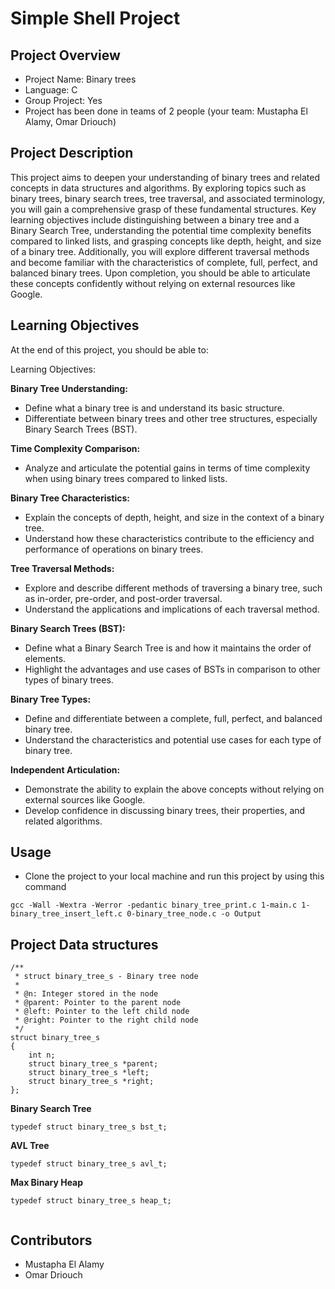 # Simple Shell Project

## Project Overview

+ Project Name: Binary trees
+ Language: C
+ Group Project: Yes
+ Project has been done in teams of 2 people (your team: Mustapha El Alamy, Omar Driouch)

## Project Description
This project aims to deepen your understanding of binary trees and related concepts in data structures and algorithms. By exploring topics such as binary trees, binary search trees, tree traversal, and associated terminology, you will gain a comprehensive grasp of these fundamental structures. Key learning objectives include distinguishing between a binary tree and a Binary Search Tree, understanding the potential time complexity benefits compared to linked lists, and grasping concepts like depth, height, and size of a binary tree. Additionally, you will explore different traversal methods and become familiar with the characteristics of complete, full, perfect, and balanced binary trees. Upon completion, you should be able to articulate these concepts confidently without relying on external resources like Google.

## Learning Objectives
At the end of this project, you should be able to:

Learning Objectives:

**Binary Tree Understanding:**
   - Define what a binary tree is and understand its basic structure.
   - Differentiate between binary trees and other tree structures, especially Binary Search Trees (BST).

**Time Complexity Comparison:**
   - Analyze and articulate the potential gains in terms of time complexity when using binary trees compared to linked lists.

**Binary Tree Characteristics:**
   - Explain the concepts of depth, height, and size in the context of a binary tree.
   - Understand how these characteristics contribute to the efficiency and performance of operations on binary trees.

**Tree Traversal Methods:**
   - Explore and describe different methods of traversing a binary tree, such as in-order, pre-order, and post-order traversal.
   - Understand the applications and implications of each traversal method.

**Binary Search Trees (BST):**
   - Define what a Binary Search Tree is and how it maintains the order of elements.
   - Highlight the advantages and use cases of BSTs in comparison to other types of binary trees.

**Binary Tree Types:**
   - Define and differentiate between a complete, full, perfect, and balanced binary tree.
   - Understand the characteristics and potential use cases for each type of binary tree.

**Independent Articulation:**
   - Demonstrate the ability to explain the above concepts without relying on external sources like Google.
   - Develop confidence in discussing binary trees, their properties, and related algorithms.


  
## Usage
+ Clone the project to your local machine and run this project by using this command 
```
gcc -Wall -Wextra -Werror -pedantic binary_tree_print.c 1-main.c 1-binary_tree_insert_left.c 0-binary_tree_node.c -o Output
```


## Project Data structures
```
/**
 * struct binary_tree_s - Binary tree node
 *
 * @n: Integer stored in the node
 * @parent: Pointer to the parent node
 * @left: Pointer to the left child node
 * @right: Pointer to the right child node
 */
struct binary_tree_s
{
    int n;
    struct binary_tree_s *parent;
    struct binary_tree_s *left;
    struct binary_tree_s *right;
};

```

**Binary Search Tree**
```
typedef struct binary_tree_s bst_t;

```
**AVL Tree**
```
typedef struct binary_tree_s avl_t;

```
**Max Binary Heap**
```
typedef struct binary_tree_s heap_t;


```

## Contributors
+ Mustapha El Alamy
+ Omar Driouch

